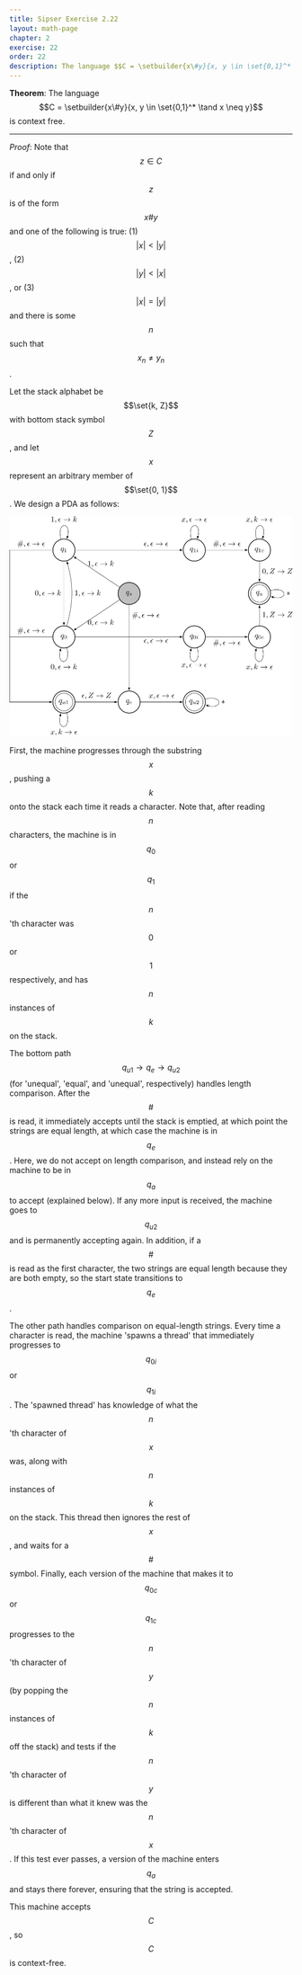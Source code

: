 ```yaml
---
title: Sipser Exercise 2.22
layout: math-page
chapter: 2
exercise: 22
order: 22
description: The language $$C = \setbuilder{x\#y}{x, y \in \set{0,1}^* \tand x \neq y}$$ is context free
---
```




**Theorem**: The language $$C = \setbuilder{x\#y}{x, y \in \set{0,1}^* \tand x \neq y}$$ is context free.

----

*Proof*:
Note that $$z \in C$$ if and only if $$z$$ is of the form $$x \# y$$ and one of the following is true:
(1) $$|x| < |y|$$, (2) $$|y| < |x|$$, or (3) $$|x| = |y|$$ and there is some $$n$$ such that $$x_n \neq y_n$$.



Let the stack alphabet be $$\set{k, Z}$$ with bottom stack symbol $$Z$$, and let $$x$$ represent an arbitrary member of $$\set{0, 1}$$.
We design a PDA as follows:

<div class="math-figure"><img src="/img/math_solutions/sipser/e2-22_1.svg" width="700"/></div>

First, the machine progresses through the substring $$x$$, pushing a $$k$$ onto the stack each time it reads a character.
Note that, after reading $$n$$ characters, the machine is in $$q_0$$ or $$q_1$$ if the $$n$$'th character was $$0$$ or $$1$$ respectively, and has $$n$$ instances of $$k$$ on the stack.



The bottom path $$q_{u1} \rightarrow q_e \rightarrow q_{u2}$$ (for 'unequal', 'equal', and 'unequal', respectively) handles length comparison.
After the $$\#$$ is read, it immediately accepts until the stack is emptied, at which point the strings are equal length, at which case the machine is in $$q_e$$.
Here, we do not accept on length comparison, and instead rely on the machine to be in $$q_a$$ to accept (explained below).
If any more input is received, the machine goes to $$q_{u2}$$ and is permanently accepting again.
In addition, if a $$\#$$ is read as the first character, the two strings are equal length because they are both empty, so the start state transitions to $$q_e$$.



The other path handles comparison on equal-length strings.
Every time a character is read, the machine 'spawns a thread' that immediately progresses to $$q_{0i}$$ or $$q_{1i}$$.
The 'spawned thread' has knowledge of what the $$n$$'th character of $$x$$ was, along with $$n$$ instances of $$k$$ on the stack.
This thread then ignores the rest of $$x$$, and waits for a $$\#$$ symbol.
Finally, each version of the machine that makes it to $$q_{0c}$$ or $$q_{1c}$$ progresses to the $$n$$'th character of $$y$$ (by popping the $$n$$ instances of $$k$$ off the stack) and tests if the $$n$$'th character of $$y$$ is different than what it knew was the $$n$$'th character of $$x$$.
If this test ever passes, a version of the machine enters $$q_a$$ and stays there forever, ensuring that the string is accepted.



This machine accepts $$C$$, so $$C$$ is context-free.
